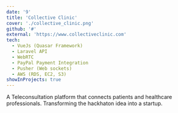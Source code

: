 ```yaml
---
date: '9'
title: 'Collective Clinic'
cover: './collective_clinic.png'
github: '#'
external: 'https://www.collectiveclinic.com'
tech:
  - VueJs (Quasar Framework)
  - Laravel API
  - WebRTC
  - PayPal Payment Integration
  - Pusher (Web sockets)
  - AWS (RDS, EC2, S3)
showInProjects: true
---
```


A Teleconsultation platform that connects patients and healthcare professionals. Transforming the hackhaton idea into a startup.
